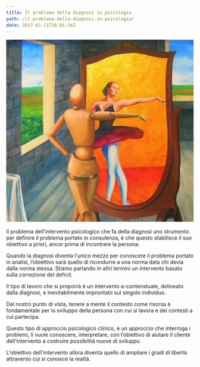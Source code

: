 ```yaml
---
title: Il problema della diagnosi in psicologia
path: /il-problema-della-diagnosi-in-psicologia/
date: 2017-01-11T16:01:34Z
---
```


![alt text](il-problema-della-diagnosi-in-psicologia.png)

Il problema dell’intervento psicologico che fa della diagnosi  uno strumento per definire il problema portato in consulenza, è che questo stabilisce il suo obiettivo  a priori, ancor prima di incontrare la persona.

Quando la diagnosi diventa l'unico mezzo per conoscere il problema portato in analisi, l’obiettivo sarà quello di ricondurre a una norma data chi devia dalla norma stessa.
Stiamo parlando in altri termini un intervento basato sulla correzione del deficit. 

Il tipo di lavoro che si proporrà è un intervento a-contenstuale, delineato dalla diagnosi, e inevitabilmente improntato sul singolo individuo. 

Dal nostro punto di vista, tenere a mente il contesto come risorsa è fondamentale per lo sviluppo della persona con cui si lavora e dei contesti a cui partecipa.

Questo tipo di approccio psicologico clinico, è un approccio che interroga i problemi, li vuole conoscere, interpretare, con l’obiettivo di aiutare il cliente dell’intervento a costruire possibilità nuove di sviluppo.

L'obiettivo dell'intervento allora diventa quello di ampliare i gradi di libertà attraverso cui si conosce la realtà.
